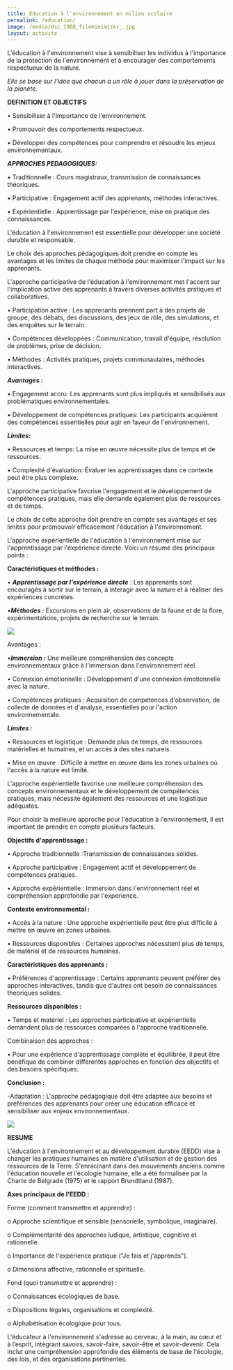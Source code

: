 ```yaml
---
title: Education à l'environnement en milieu scolaire
permalink: /education/
image: /media/dsc_1988_fileminimizer_.jpg
layout: activite
---
```

L'éducation à l'environnement vise à sensibiliser les individus à l'importance de la protection de l'environnement et à encourager des comportements respectueux de la nature.

*Elle se base sur l'idée que chacun a un rôle à jouer dans la préservation de la planète.*

**DEFINITION ET OBJECTIFS**

•	Sensibiliser à l'importance de l'environnement.

•	Promouvoir des comportements respectueux.

•	Développer des compétences pour comprendre et résoudre les enjeux environnementaux.

***APPROCHES PEDAGOGIQUES:***

•	Traditionnelle : Cours magistraux, transmission de connaissances théoriques.

•	Participative : Engagement actif des apprenants, méthodes interactives.

•	Expérientielle : Apprentissage par l'expérience, mise en pratique des connaissances.

 L'éducation à l'environnement est essentielle pour développer une société durable et responsable.

Le choix des approches pédagogiques doit prendre en compte les avantages et les limites de chaque méthode pour maximiser l'impact sur les apprenants.

L'approche participative de l'éducation à l'environnement met l'accent sur l'implication active des apprenants à travers diverses activités pratiques et collaboratives.

•	Participation active : Les apprenants prennent part à des projets de groupe, des débats, des discussions, des jeux de rôle, des simulations, et des enquêtes sur le terrain.

•	Compétences développées : Communication, travail d'équipe, résolution de problèmes, prise de décision.

•	Méthodes : Activités pratiques, projets communautaires, méthodes interactives.

 ***Avantages :***

•	Engagement accru: Les apprenants sont plus impliqués et sensibilisés aux problématiques environnementales.

•	Développement de compétences pratiques: Les participants acquièrent des compétences essentielles pour agir en faveur de l'environnement.

***Limites:***

•	Ressources et temps: La mise en œuvre nécessite plus de temps et de ressources.

•	Complexité d'évaluation: Évaluer les apprentissages dans ce contexte peut être plus complexe.

L'approche participative favorise l'engagement et le développement de compétences pratiques, mais elle demande également plus de ressources et de temps.

Le choix de cette approche doit prendre en compte ses avantages et ses limites pour promouvoir efficacement l'éducation à l'environnement.

L'approche expérientielle de l'éducation à l'environnement mise sur l'apprentissage par l'expérience directe. Voici un résumé des principaux points :

**Caractéristiques et méthodes :**

•	***Apprentissage par l'expérience directe*** : Les apprenants sont encouragés à sortir sur le terrain, à interagir avec la nature et à réaliser des expériences concrètes.

•***Méthodes :*** Excursions en plein air, observations de la faune et de la flore, expérimentations, projets de recherche sur le terrain.

![](/media/img_20200214_120651_fileminimizer_.jpg)

 Avantages :

•***Immersion :*** Une meilleure compréhension des concepts environnementaux grâce à l'immersion dans l'environnement réel.

•	Connexion émotionnelle : Développement d'une connexion émotionnelle avec la nature.

•	Compétences pratiques : Acquisition de compétences d'observation, de collecte de données et d'analyse, essentielles pour l'action environnementale.

***Limites :***

•	Ressources et logistique : Demande plus de temps, de ressources matérielles et humaines, et un accès à des sites naturels.

•	Mise en œuvre : Difficile à mettre en œuvre dans les zones urbaines où l'accès à la nature est limité.

L'approche expérientielle favorise une meilleure compréhension des concepts environnementaux et le développement de compétences pratiques, mais nécessite également des ressources et une logistique adéquates.

Pour choisir la meilleure approche pour l'éducation à l'environnement, il est important de prendre en compte plusieurs facteurs.

**Objectifs d'apprentissage :**

•	Approche traditionnelle :Transmission de connaissances solides.

•	Approche participative : Engagement actif et développement de compétences pratiques.

•	Approche expérientielle : Immersion dans l'environnement réel et compréhension approfondie par l'expérience.

**Contexte environnemental :**

•	Accès à la nature : Une approche expérientielle peut être plus difficile à mettre en œuvre en zones urbaines.

•	Ressources disponibles : Certaines approches nécessitent plus de temps, de matériel et de ressources humaines.

**Caractéristiques des apprenants :**

•	Préférences d'apprentissage : Certains apprenants peuvent préférer des approches interactives, tandis que d'autres ont besoin de connaissances théoriques solides.

**Ressources disponibles :**

•	Temps et matériel : Les approches participative et expérientielle demandent plus de ressources comparées à l'approche traditionnelle.

Combinaison des approches :

•	Pour une expérience d'apprentissage complète et équilibrée, il peut être bénéfique de combiner différentes approches en fonction des objectifs et des besoins spécifiques.

**Conclusion :**

\-Adaptation : L'approche pédagogique doit être adaptée aux besoins et préférences des apprenants pour créer une éducation efficace et sensibiliser aux enjeux environnementaux.

![](/media/pic_0396.jpg)

**RESUME**

L'éducation à l'environnement et au développement durable (EEDD) vise à changer les pratiques humaines en matière d'utilisation et de gestion des ressources de la Terre. S'enracinant dans des mouvements anciens comme l'éducation nouvelle et l'écologie humaine, elle a été formalisée par la Charte de Belgrade (1975) et le rapport Brundtland (1987).

**Axes principaux de l'EEDD :**

Forme (comment transmettre et apprendre) :

o	Approche scientifique et sensible (sensorielle, symbolique, imaginaire).

o	Complémentarité des approches ludique, artistique, cognitive et rationnelle.

o	Importance de l'expérience pratique ("Je fais et j'apprends").

o	Dimensions affective, rationnelle et spirituelle.

Fond (quoi transmettre et apprendre) :

o	Connaissances écologiques de base.

o	Dispositions légales, organisations et complexité.

o	Alphabétisation écologique pour tous.

L'éducateur à l'environnement s'adresse au cerveau, à la main, au cœur et à l’esprit, intégrant savoirs, savoir-faire, savoir-être et savoir-devenir. Cela inclut une compréhension approfondie des éléments de base de l'écologie, des lois, et des organisations pertinentes.
